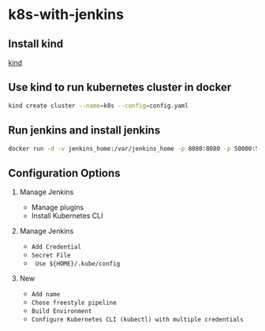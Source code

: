 # k8s-with-jenkins 

## Install kind 
[kind](https://kind.sigs.k8s.io/docs/user/quick-start/)

## Use kind to run kubernetes cluster in docker 
```bash
kind create cluster --name=k8s --config=config.yaml
``` 

## Run jenkins and install jenkins
```bash
docker run -d -v jenkins_home:/var/jenkins_home -p 8080:8080 -p 50000:50000 jenkins/jenkins:lts
``` 
**Configuration Options**
---
1. Manage Jenkins
    + Manage plugins
    + Install Kubernetes CLI 

2. Manage Jenkins
    + `Add Credential`
    + `Secret File`
    + ` Use ${HOME}/.kube/config` 

3. New
    + `Add name`
    + `Chose freestyle pipeline`
    + `Build Environment`
    + `Configure Kubernetes CLI (kubectl) with multiple credentials`
    

